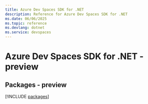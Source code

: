 ```yaml
---
title: Azure Dev Spaces SDK for .NET
description: Reference for Azure Dev Spaces SDK for .NET
ms.date: 06/06/2025
ms.topic: reference
ms.devlang: dotnet
ms.service: devspaces
---
```

# Azure Dev Spaces SDK for .NET - preview
## Packages - preview
[!INCLUDE [packages](dev-spaces-index.md)]